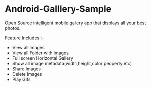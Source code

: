 # Android-Galllery-Sample
Open Source intelligent mobile gallery app that displays all your best photos.

Feature Includes :- 

- View all images
- View all Folder with images
- Full screen Horizontal Gallery
- Show all image metadata(width,height,color peoperty etc)
- Share Images
- Delete Images
- Play Gifs
